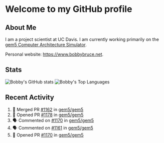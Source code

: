 # Welcome to my GitHub profile

## About Me

I am a project scientist at UC Davis. I am currently working primarily on the [gem5 Computer Architecture Simulator](https://github.com/gem5).

Personal website: <https://www.bobbybruce.net>.

## Stats

![Bobby's GitHub stats](https://github-readme-stats.vercel.app/api?username=bobbyrbruce&show_icons=true&theme=responsive&include_all_commits=true&count_private=true&show=reviews&disable_animations=true)
![Bobby's Top Languages ](https://github-readme-stats.vercel.app/api/top-langs/?username=bobbyrbruce&layout=compact&theme=responsive&count_private=true&langs_count=10&disable_animations=true)

## Recent Activity

<!--START_SECTION:activity-->
1. 🎉 Merged PR [#1162](https://github.com/gem5/gem5/pull/1162) in [gem5/gem5](https://github.com/gem5/gem5)
2. 💪 Opened PR [#1178](https://github.com/gem5/gem5/pull/1178) in [gem5/gem5](https://github.com/gem5/gem5)
3. 🗣 Commented on [#1170](https://github.com/gem5/gem5/pull/1170#issuecomment-2133920436) in [gem5/gem5](https://github.com/gem5/gem5)
4. 🗣 Commented on [#1161](https://github.com/gem5/gem5/pull/1161#issuecomment-2133682047) in [gem5/gem5](https://github.com/gem5/gem5)
5. 💪 Opened PR [#1170](https://github.com/gem5/gem5/pull/1170) in [gem5/gem5](https://github.com/gem5/gem5)
<!--END_SECTION:activity-->
